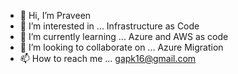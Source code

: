 - 👋 Hi, I’m Praveen
- 👀 I’m interested in ... Infrastructure as Code
- 🌱 I’m currently learning ... Azure and AWS as code
- 💞️ I’m looking to collaborate on ... Azure Migration 
- 📫 How to reach me ... gapk16@gmail.com

<!---
gapk16/gapk16 is a ✨ special ✨ repository because its `README.md` (this file) appears on your GitHub profile.
You can click the Preview link to take a look at your changes.
--->
